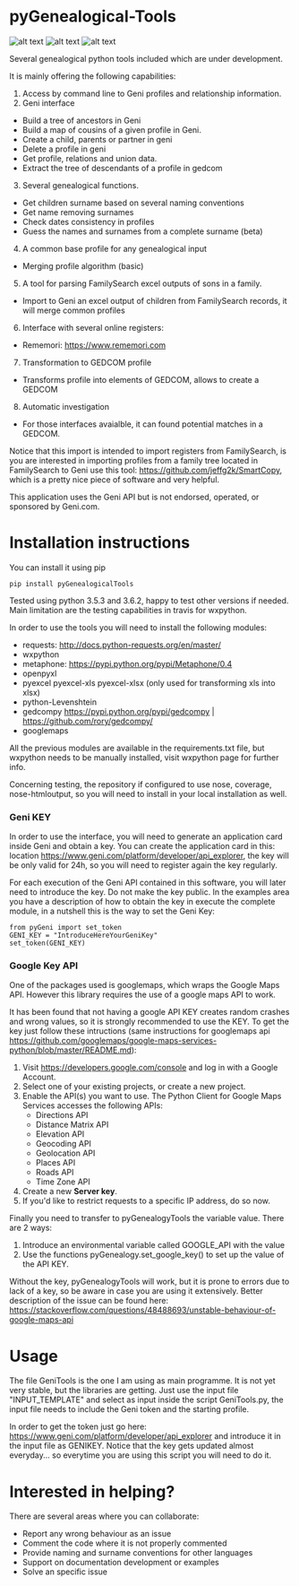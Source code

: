 # pyGenealogical-Tools

![alt text](https://travis-ci.org/Thimxx/pyGenealogical-Tools.svg?branch=master)
![alt text](https://coveralls.io/repos/github/Thimxx/pyGenealogical-Tools/badge.svg?branch=master)
![alt text](https://api.codacy.com/project/badge/Grade/3603c4580c464d209d44401021ef8642)

Several genealogical python tools included which are under development.

It is mainly offering the following capabilities:

1) Access by command line to Geni profiles and relationship information.
2) Geni interface
* Build a tree of ancestors in Geni
* Build a map of cousins of a given profile in Geni.
* Create a child, parents or partner in geni
* Delete a profile in geni
* Get profile, relations and union data.
* Extract the tree of descendants of a profile in gedcom
3) Several genealogical functions.
* Get children surname based on several naming conventions
* Get name removing surnames
* Check dates consistency in profiles
* Guess the names and surnames from a complete surname (beta)
4) A common base profile for any genealogical input
* Merging profile algorithm (basic)
5) A tool for parsing FamilySearch excel outputs of sons in a family.
* Import to Geni an excel output of children from FamilySearch records, it will merge common profiles
6) Interface with several online registers:
* Rememori: https://www.rememori.com 
7) Transformation to GEDCOM profile
* Transforms profile into elements of GEDCOM, allows to create a GEDCOM
8) Automatic investigation
* For those interfaces avaialble, it can found potential matches in a GEDCOM.

Notice that this import is intended to import registers from FamilySearch, is you are interested in importing profiles from a family tree located in FamilySearch to Geni use this tool: https://github.com/jeffg2k/SmartCopy, which is a pretty nice piece of software and very helpful.

This application uses the Geni API but is not endorsed, operated, or sponsored by Geni.com.

# Installation instructions

You can install it using pip

    pip install pyGenealogicalTools

Tested using python 3.5.3 and 3.6.2, happy to test other versions if needed. Main limitation are the testing capabilities in travis for wxpython.

In order to use the tools you will need to install the following modules:
* requests: http://docs.python-requests.org/en/master/ 
* wxpython
* metaphone: https://pypi.python.org/pypi/Metaphone/0.4 
* openpyxl
* pyexcel pyexcel-xls pyexcel-xlsx (only used for transforming xls into xlsx)
* python-Levenshtein
* gedcompy https://pypi.python.org/pypi/gedcompy | https://github.com/rory/gedcompy/
* googlemaps

All the previous modules are available in the requirements.txt file, but wxpython needs to be manually installed, visit wxpython page for further info.

Concerning testing, the repository if configured to use nose, coverage, nose-htmloutput, so you will need to install in your local installation as well.

### Geni KEY

In order to use the interface, you will need to generate an application card inside Geni and obtain a key. You can create the application card in this: location https://www.geni.com/platform/developer/api_explorer, the key will be only valid for 24h, so you will need to register again the key regularly.

For each execution of the Geni API contained in this software, you will later need to introduce the key. Do not make the key public. In the examples area you have a description of how to obtain the key in execute the complete module, in a nutshell this is the way to set the Geni Key:


    from pyGeni import set_token
    GENI_KEY = "IntroduceHereYourGeniKey"
    set_token(GENI_KEY)

### Google Key API

One of the packages used is googlemaps, which wraps the Google Maps API. However this library requires the use of a google maps API to work.

It has been found that not having a google API KEY creates random crashes and wrong values, so it is strongly recommended to use the KEY. To get the key just follow these intructions (same instructions for googlemaps api https://github.com/googlemaps/google-maps-services-python/blob/master/README.md):

 1. Visit https://developers.google.com/console and log in with
    a Google Account.
 1. Select one of your existing projects, or create a new project.
 1. Enable the API(s) you want to use. The Python Client for Google Maps Services
    accesses the following APIs:
    * Directions API
    * Distance Matrix API
    * Elevation API
    * Geocoding API
    * Geolocation API
    * Places API
    * Roads API
    * Time Zone API
 1. Create a new **Server key**.
 1. If you'd like to restrict requests to a specific IP address, do so now.
 
 Finally you need to transfer to pyGenealogyTools the variable value. There are 2 ways:
 
 1. Introduce an environmental variable called GOOGLE_API with the value
 1. Use the functions pyGenealogy.set_google_key() to set up the value of the API KEY.

Without the key, pyGenealogyTools will work, but it is prone to errors due to lack of a key, so be aware in case you are using it extensively. Better description of the issue can be found here: https://stackoverflow.com/questions/48488693/unstable-behaviour-of-google-maps-api

# Usage

The file GeniTools is the one I am using as main programme. It is not yet very stable, but the libraries are getting. Just use the input file "INPUT_TEMPLATE" and select as input inside the script GeniTools.py, the input file needs to include the Geni token and the starting profile.

In order to get the token just go here: https://www.geni.com/platform/developer/api_explorer and introduce it in the input file as GENIKEY. Notice that the key gets updated almost everyday... so everytime you are using this script you will need to do it.


# Interested in helping?

There are several areas where you can collaborate:

* Report any wrong behaviour as an issue
* Comment the code where it is not properly commented
* Provide naming and surname conventions for other languages
* Support on documentation development or examples
* Solve an specific issue